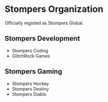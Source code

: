 # Stompers Organization
Officially registed as Stompers Global.
## Stompers Development
* Stompers Coding
* GlitchRock Games
## Stompers Gaming
* Stompers Hockey
* Stompers Destiny
* Stompers Diablo

